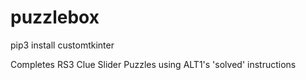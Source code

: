 # puzzlebox

pip3 install customtkinter

Completes RS3 Clue Slider Puzzles using ALT1's 'solved' instructions

